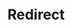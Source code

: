 ﻿---
layout: src/layouts/Redirect.astro
title: Redirect
redirect: https://octopus.com/docs/security/exposing-octopus/index
pubDate:  2023-01-01
navSearch: false
navSitemap: false
navMenu: false
---
